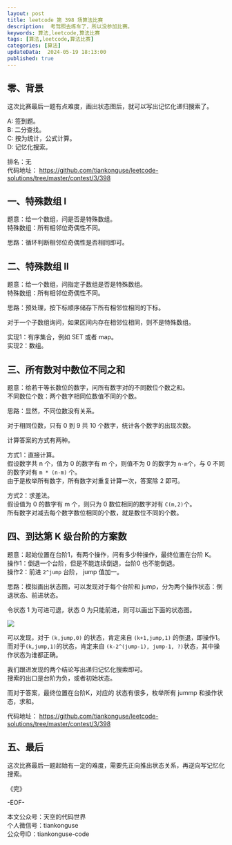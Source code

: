 ```yaml
---
layout: post  
title: leetcode 第 398 场算法比赛 
description:  考驾照去练车了，所以没参加比赛。  
keywords: 算法,leetcode,算法比赛  
tags: [算法,leetcode,算法比赛]  
categories: [算法]  
updateData:  2024-05-19 18:13:00  
published: true  
---
```



## 零、背景  


这次比赛最后一题有点难度，画出状态图后，就可以写出记忆化递归搜索了。  


A: 签到题。   
B: 二分查找。   
C: 按为统计，公式计算。  
D: 记忆化搜索。  


排名：无  
代码地址： https://github.com/tiankonguse/leetcode-solutions/tree/master/contest/3/398


## 一、特殊数组 I  


题意：给一个数组，问是否是特殊数组。  
特殊数组：所有相邻位奇偶性不同。  


思路：循环判断相邻位奇偶性是否相同即可。  


## 二、特殊数组 II  


题意：给一个数组，问指定子数组是否是特殊数组。  
特殊数组：所有相邻位奇偶性不同。  


思路：预处理，按下标顺序储存下所有相邻位相同的下标。  


对于一个子数组询问，如果区间内存在相邻位相同，则不是特殊数组。  


实现1：有序集合，例如 SET 或者 map。  
实现2：数组。  


## 三、所有数对中数位不同之和  


题意：给若干等长数位的数字，问所有数字对的不同数位个数之和。  
不同数位个数：两个数字相同位数值不同的个数。  


思路：显然，不同位数没有关系。  


对于相同位数，只有 0 到 9 共 10 个数字，统计各个数字的出现次数。  


计算答案的方式有两种。  


方式1：直接计算。  
假设数字共 n 个，值为 0 的数字有 m 个，则值不为 0 的数字为  `n-m`个，与 0 不同的数字对有 `m * (n-m)` 个。  
由于是枚举所有数字，所有数字对重复计算一次，答案除 2 即可。  


方式2：求差法。  
假设值为 0 的数字有 m 个，则只为 0 数位相同的数字对有 `C(m,2)`个。  
所有数字对减去每个数字数位相同的个数，就是数位不同的个数。  


## 四、到达第 K 级台阶的方案数

题意：起始位置在台阶1，有两个操作，问有多少种操作，最终位置在台阶 K。  
操作1：倒退一个台阶，但是不能连续倒退，台阶0 也不能倒退。  
操作2：前进 `2^jump` 台阶， jump 值加一。  


思路：模拟画出状态图，可以发现对于每个台阶和 jump，分为两个操作状态：倒退状态、前进状态。  


令状态 1 为可进可退，状态 0 为只能前进，则可以画出下面的状态图。  


![](https://res2024.tiankonguse.com/images/2024/05/19/001.png)



可以发现，对于 `(k,jump,0)` 的状态，肯定来自 `(k+1,jump,1)` 的倒退，即操作1。  
而对于`(k,jump,1)`的状态，肯定来自 `(k-2^(jump-1), jump-1, ?)`状态，其中操作状态为谁都正确。  


我们跟进发现的两个结论写出递归记忆化搜索即可。  
搜索的出口是台阶为负，或者初始状态。  


而对于答案，最终位置在台阶K，对应的 状态有很多，枚举所有 jummp 和操作状态，求和。  



代码地址： https://github.com/tiankonguse/leetcode-solutions/tree/master/contest/3/398


## 五、最后  


这次比赛最后一题起始有一定的难度，需要先正向推出状态关系，再逆向写记忆化搜索。  



《完》  


-EOF-  



本文公众号：天空的代码世界  
个人微信号：tiankonguse  
公众号ID：tiankonguse-code  
  

